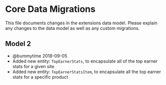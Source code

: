# Core Data Migrations

This file documents changes in the extensions data model. Please explain any changes to the data model as well as any custom migrations.

## Model 2
- @bummytime 2018-09-05
- Added new entity: `TopEarnerStats`, to encapsulate all of the top earner stats for a given site
- Added new entity: `TopEarnerStatsItem`, to encapsulate all the top earner stats for a specific product
